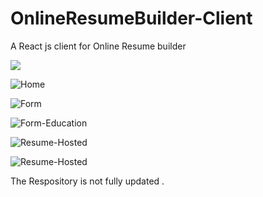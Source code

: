 # OnlineResumeBuilder-Client
A React js client for Online Resume builder

<img src="https://user-images.githubusercontent.com/12637959/27423064-04872ade-574e-11e7-8b43-36b0d1ce7e34.gif" />

![Home](https://user-images.githubusercontent.com/12637959/27423427-31d85584-574f-11e7-95ad-04647b575b97.PNG)

![Form](https://user-images.githubusercontent.com/12637959/27423440-36f5e4dc-574f-11e7-9257-436d30f66181.PNG)

![Form-Education](https://user-images.githubusercontent.com/12637959/27423441-38828ce2-574f-11e7-9e51-ae5c59eae1e9.PNG)

![Resume-Hosted](https://user-images.githubusercontent.com/12637959/27423445-3be36c76-574f-11e7-839d-a6f0457389ec.PNG)

![Resume-Hosted](https://user-images.githubusercontent.com/12637959/27423450-3f1db7f2-574f-11e7-9fbf-7ac5d1a5441d.PNG)


The Respository is not fully updated .


